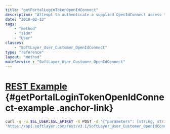 ```yaml
---
title: "getPortalLoginTokenOpenIdConnect"
description: "Attempt to authenticate a supplied OpenIdConnect access token to the SoftLayer customer portal. If authentication is successful then the API returns a token containing the ID of the authenticated user and a hash key used by the SoftLayer customer portal to maintain authentication. "
date: "2018-02-12"
tags:
    - "method"
    - "sldn"
    - "User"
classes:
    - "SoftLayer_User_Customer_OpenIdConnect"
type: "reference"
layout: "method"
mainService : "SoftLayer_User_Customer_OpenIdConnect"
---
```


# [REST Example](#getPortalLoginTokenOpenIdConnect-example) <a href="/article/rest/"><i class="fas fa-question"></i></a> {#getPortalLoginTokenOpenIdConnect-example .anchor-link} 
```bash
curl -g -u $SL_USER:$SL_APIKEY -X POST -d '{"parameters": [string, string, int, int, string]}' \
'https://api.softlayer.com/rest/v3.1/SoftLayer_User_Customer_OpenIdConnect/getPortalLoginTokenOpenIdConnect'
```
